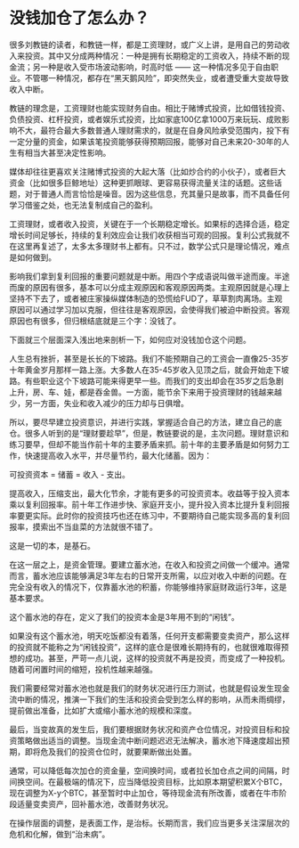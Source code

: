 # 没钱加仓了怎么办？


很多刘教链的读者，和教链一样，都是工资理财，或广义上讲，是用自己的劳动收入来投资。其中又分成两种情况：一种是拥有长期稳定的工资收入，持续不断的现金流；另一种是收入受市场波动影响，时高时低 —— 这一种情况多见于自由职业。不管哪一种情况，都存在“黑天鹅风险”，即突然失业，或者遭受重大变故导致收入中断。

教链的理念是，工资理财也能实现财务自由。相比于赌博式投资，比如借钱投资、负债投资、杠杆投资，或者娱乐式投资，比如家底100亿拿1000万来玩玩、成败影响不大，最符合最大多数普通人理财需求的，就是在自身风险承受范围内，投下有一定分量的资金，如果该笔投资能够获得预期回报，能够对自己未来20-30年的人生有相当大甚至决定性影响。

媒体却往往更喜欢关注赌博式投资的大起大落（比如炒合约的小伙子），或者巨大资金（比如很多巨鲸地址）这种更抓眼球、更容易获得流量关注的话题。这些话题，对于普通人而言恰恰是噪音。因为这些信息，充其量只是故事，而不具备任何学习借鉴之处，也无法复制成自己的盈利。

工资理财，或者收入投资，关键在于一个长期稳定增长。如果标的选择合适，稳定增长时间足够长，持续的复利效应会让我们收获相当可观的回报。复利公式我就不在这里再复述了，太多太多理财书上都有。只不过，数学公式只是理论情况，难点是如何做到。

影响我们拿到复利回报的重要问题就是中断。用四个字成语说叫做半途而废。半途而废的原因有很多，基本可以分成主观原因和客观原因两类。主观原因就是心理上坚持不下去了，或者被庄家操纵媒体制造的恐慌给FUD了，草草割肉离场。主观原因可以通过学习加以克服，但往往是客观原因，会使得我们被迫中断投资。客观原因也有很多，但归根结底就是三个字：没钱了。

下面就三个层面深入浅出地来剖析一下，如何应对没钱加仓这个问题。

人生总有挫折，甚至是长长的下坡路。我们不能预期自己的工资会一直像25-35岁十年黄金岁月那样一路上涨。大多数人在35-45岁收入见顶之后，就会开始走下坡路。有些职业这个下坡路可能来得更早一些。而我们的支出却会在35岁之后急剧上升，房、车、娃，都是吞金兽。一方面，能节余下来用于投资理财的钱越来越少，另一方面，失业和收入减少的压力却与日俱增。

所以，要尽早建立投资意识，并进行实践，掌握适合自己的方法，建立自己的底仓。很多人听到的是“理财要趁早”，但是，教链要说的是，主次问题。理财意识和练习要早，但却不能当作前十年的主要矛盾来抓。前十年的主要矛盾是如何努力工作，快速提高收入水平，并尽量节约，最大化储蓄。因为：

可投资资本 = 储蓄 = 收入 - 支出。

提高收入，压缩支出，最大化节余，才能有更多的可投资资本。收益等于投入资本乘以复利回报率。前十年工作进步快、家庭开支小，提升投入资本比提升复利回报率要更实际。此时你的投资技巧也还在练习中，不要期待自己能实现多高的复利回报率，摸索出不当韭菜的方法就很不错了。

这是一切的本，是基石。

在这一层之上，是资金管理。要建立蓄水池，在收入和投资之间做一个缓冲。通常而言，蓄水池应该能够满足3年左右的日常开支所需，以应对收入中断的问题。在完全没有收入的情况下，仅靠蓄水池的积蓄，你能够维持家庭财政运行3年，这是基本要求。

这个蓄水池的存在，定义了我们的投资本金是3年用不到的“闲钱”。

如果没有这个蓄水池，明天吃饭都没有着落，任何开支都需要变卖资产，那么这样的投资就不能称之为“闲钱投资”，这样的底仓是很难长期持有的，也就很难取得预想的成功。甚至，严苛一点儿说，这样的投资就不再是投资，而变成了一种投机。随着可闲置时间的缩短，投机性越来越强。

我们需要经常对蓄水池也就是我们的财务状况进行压力测试，也就是假设发生现金流中断的情况，推演一下我们的生活和投资会受到怎么样的影响，从而未雨绸缪，提前做出准备，比如扩大或缩小蓄水池的规模和深度。

最后，当变故真的发生后，我们要根据财务状况和资产仓位情况，对投资目标和投资策略做出适当的调整。当现金流中断问题迟迟无法解决，蓄水池下降速度超出预期，即将危及我们的投资仓位时，就要果断做出处置。

通常，可以降低每次加仓的资金量，空间换时间，或者拉长加仓点之间的间隔，时间换空间。在最极端的情况下，应当降低投资目标，比如原本期望积累X个BTC，现在调整为X-y个BTC，甚至暂时中止加仓，等待现金流有所改善，或者在牛市阶段适量变卖资产，回补蓄水池，改善财务状况。

在操作层面的调整，是表面工作，是治标。长期而言，我们应当更多关注深层次的危机和化解，做到“治未病”。
